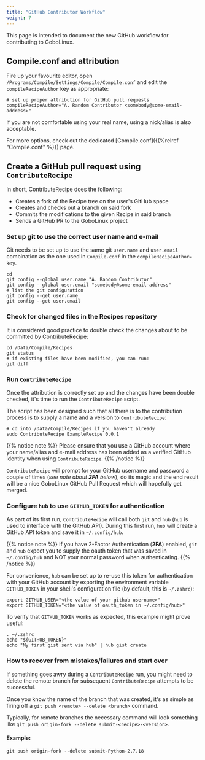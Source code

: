 ```yaml
---
title: "GitHub Contributor Workflow"
weight: 7
---
```


This page is intended to document the new GitHub workflow for contributing to
GoboLinux.

## Compile.conf and attribution

Fire up your favourite editor, open
`/Programs/Compile/Settings/Compile/Compile.conf` and edit the
`compileRecipeAuthor` key as appropriate:

```fish
# set up proper attribution for GitHub pull requests
compileRecipeAuthor="A. Random Contributor <somebody@some-email-address>"
```

If you are not comfortable using your real name, using a nick/alias is also
acceptable.

For more options, check out the dedicated
[Compile.conf]({{%relref "Compile.conf" %}}) page.

## Create a GitHub pull request using `ContributeRecipe`

In short, ContributeRecipe does the following:

-   Creates a fork of the Recipe tree on the user's GitHub space
-   Creates and checks out a branch on said fork
-   Commits the modifications to the given Recipe in said branch
-   Sends a GitHub PR to the GoboLinux project

### Set up git to use the correct user name and e-mail

Git needs to be set up to use the same git `user.name` and `user.email`
combination as the one used in `Compile.conf` in the `compileRecipeAuthor=` key.

```fish
cd
git config --global user.name "A. Random Contributor"
git config --global user.email "somebody@some-email-address"
# list the git configuration
git config --get user.name
git config --get user.email
```

### Check for changed files in the Recipes repository

It is considered good practice to double check the changes about to be committed
by ContributeRecipe:

```fish
cd /Data/Compile/Recipes
git status
# if existing files have been modified, you can run:
git diff
```

### Run `ContributeRecipe`

Once the attribution is correctly set up and the changes have been double
checked, it's time to run the `ContributeRecipe` script.

The script has been designed such that all there is to the contribution process
is to supply a name and a version to `ContributeRecipe`:

```fish
# cd into /Data/Compile/Recipes if you haven't already
sudo ContributeRecipe ExampleRecipe 0.0.1
```

{{% notice note %}} Please ensure that you use a GitHub account where your
name/alias and e-mail address has been added as a verified GitHub identity when
using `ContributeRecipe`. {{% /notice %}}

`ContributeRecipe` will prompt for your GitHub username and password a couple of
times (_see note about **2FA** below_), do its magic and the end result will be
a nice GoboLinux GitHub Pull Request which will hopefully get merged.

### Configure `hub` to use `GITHUB_TOKEN` for authentication

As part of its first run, `ContributeRecipe` will call both `git` and `hub`
(`hub` is used to interface with the GitHub API). During this first run, `hub`
will create a GitHub API token and save it in `~/.config/hub`.

{{% notice note %}} If you have 2-Factor Authentication (**2FA**) enabled, `git`
and `hub` expect you to supply the oauth token that was saved in `~/.config/hub`
and NOT your normal password when authenticating. {{% /notice %}}

For convenience, `hub` can be set up to re-use this token for authentication
with your GitHub account by exporting the environment variable `GITHUB_TOKEN` in
your shell's configuration file (by default, this is `~/.zshrc`):

```fish
export GITHUB_USER="<the value of your github username>"
export GITHUB_TOKEN="<the value of oauth_token in ~/.config/hub>"
```

To verify that `GITHUB_TOKEN` works as expected, this example might prove
useful:

```shell
. ~/.zshrc
echo "${GITHUB_TOKEN}"
echo "My first gist sent via hub" | hub gist create
```

### How to recover from mistakes/failures and start over

If something goes awry during a `ContributeRecipe` run, you might need to delete
the remote branch for subsequent `ContributeRecipe` attempts to be successful.

Once you know the name of the branch that was created, it's as simple as firing
off a `git push <remote> --delete <branch>` command.

Typically, for remote branches the necessary command will look something like
`git push origin-fork --delete submit-<recipe>-<version>`.

#### Example:

`git push origin-fork --delete submit-Python-2.7.18`
